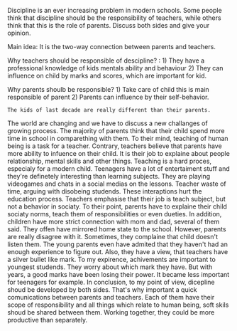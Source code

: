 Discipline is an ever increasing problem in modern schools. 
Some people think that discipline should be the responsibility of teachers,
while others think that this is the role of parents.
Discuss both sides and give your opinion.

Main idea: It is the two-way connection between parents and teachers.

Why teachers should be responsible of descipline? :
    1) They have a professional knowledge of kids mentals ability and behaviour
    2) They can influence on child by marks and scores, which are important for kid.

Why parents shoulb be responsible?
    1) Take care of child this is main responsible of parent
    2) Parents can influence by their self-behavior.

    The kids of last decade are really different than their parents. 
The world are changing and we have to discuss a new challanges of growing process.
The majority of parents think that their child spend more time in school in comparething with them.
To their mind, teaching of human being is a task for a teacher. Contrary, teachers believe that parents have 
more ability to infuence on their child. It is their job to explaine about people relationship, mental skills and other things.
    Teaching is a hard proces, especialy for a modern child. Teenagers have a lot of entertaiment stuff and they're
definetely interesting than learning subjects. They are playing videogames and chats in a social medias on the lessons.
Teacher waste of time, arguing with disobeing studends. These interaptions hurt the education process. Teachers emphasise that their job is teach subject, but not a behavior in sociaty. To their point, parents have to explaine their child sociaty norms, teach them of responsibilities or even dueties. In addition, children have more strict connection with mom and dad, several of them said. They offen have mirrored home state to the school.
    However, parents are really disagree with it. Sometimes, they complaine that child doesn't listen them. The young parents even 
have admited that they haven't had an enough experience to figure out. Also, they have a view, that teachers have a silver bullet like mark. To my expirence, achivements are important to youngest studends. They worry about which mark they have. But with years, a good marks have been losing their power. It became less important for teenagers for example.
    In conclusion, to my point of view, dicepline shoud be developed by both sides. That's why important a quick comunications
between parents and teachers. Each of them have their scope of responsibility and all things which relate to human being, soft skils shoud be shared between them. Working together, they could be more productive than separately. 
    



